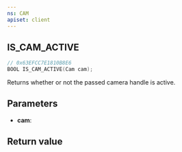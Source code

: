 ```yaml
---
ns: CAM
apiset: client
---
```

## IS_CAM_ACTIVE

```c
// 0x63EFCC7E1810B8E6
BOOL IS_CAM_ACTIVE(Cam cam);
```

Returns whether or not the passed camera handle is active.

## Parameters
* **cam**:

## Return value